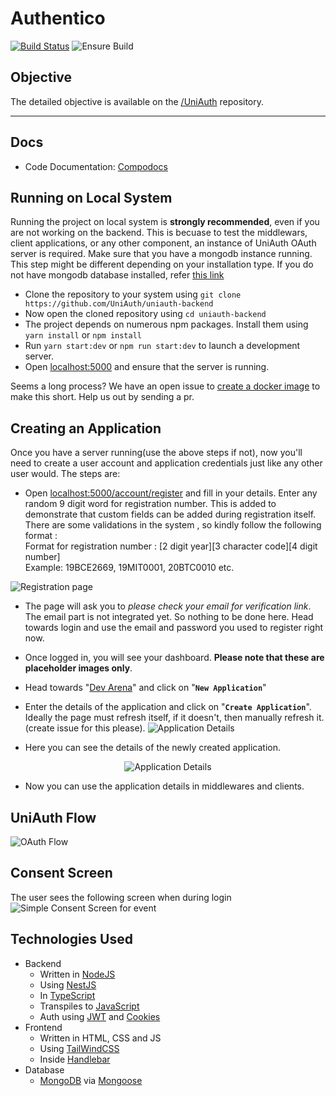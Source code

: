 # Authentico

[![Build Status](https://www.travis-ci.com/YashKumarVerma/authentico-backend.svg?token=bdYdpM7ki4qrmdCwJmGf&branch=master)](https://www.travis-ci.com/YashKumarVerma/authentico-backend) ![Ensure Build](https://github.com/YashKumarVerma/authentico-backend/workflows/Ensure%20Build/badge.svg)

## Objective
The detailed objective is available on the [/UniAuth](https://github.com/UniAuth/UniAuth) repository. 

---
## Docs
- Code Documentation: [Compodocs](http://uniauth.surge.sh/)

## Running on Local System
Running the project on local system is **strongly recommended**, even if you are not working on the backend. This is becuase to test the middlewars, client applications, or any other component, an instance of UniAuth OAuth server is required. Make sure that you have a mongodb instance running. This step might be different depending on your installation type. If you do not have mongodb database installed, refer [this link](https://docs.mongodb.com/manual/administration/install-community/)

- Clone the repository to your system using `git clone https://github.com/UniAuth/uniauth-backend`
- Now open the cloned repository using `cd uniauth-backend`
- The project depends on numerous npm packages. Install them using `yarn install` or `npm install`
- Run `yarn start:dev` or `npm run start:dev` to launch a development server. 
- Open [localhost:5000](http://localhost:5000) and ensure that the server is running.

Seems a long process? We have an open issue to [create a docker image](https://github.com/UniAuth/uniauth-backend/issues/9) to make this short. Help us out by sending a pr. 

## Creating an Application
Once you have a server running(use the above steps if not), now you'll need to create a user account and application credentials just like any other user would. The steps are:

- Open [localhost:5000/account/register](http://localhost:5000/account/register) and fill in your details. Enter any random 9 digit word for registration number. This is added to demonstrate that custom fields can be added during registration itself.      
There are some validations in the system , so kindly follow the following format :        
Format for registration number : [2 digit year][3 character code][4 digit number]     
Example: 19BCE2669, 19MIT0001, 20BTC0010 etc.

![Registration page](https://i.imgur.com/m0LFVtq.png)

- The page will ask you to _please check your email for verification link_. The email part is not integrated yet. So nothing to be done here. Head towards login and use the email and password you used to register right now.
- Once logged in, you will see your dashboard. **Please note that these are placeholder images only**.
- Head towards "[Dev Arena](http://localhost:5000/dashboard/dev)" and click on "**`New Application`**"
- Enter the details of the application and click on "**`Create Application`**". Ideally the page must refresh itself, if it doesn't, then manually refresh it. (create issue for this please).
![Application Details](https://i.imgur.com/n5CrmDA.png)

- Here you can see the details of the newly created application.
<p align="center">
  <img src="https://i.imgur.com/g8TTpWt.png" alt="Application Details" /></a>
</p>

- Now you can use the application details in middlewares and clients.

## UniAuth Flow
![OAuth Flow](https://i.imgur.com/gPz32GC.png)

## Consent Screen
The user sees the following screen when during login
![Simple Consent Screen for event](https://i.imgur.com/r2fve6v.png) 


## Technologies Used
- Backend 
  - Written in [NodeJS](https://nodejs.org/en/)
  - Using [NestJS](https://nestjs.com/)
  - In [TypeScript](https://www.typescriptlang.org/)
  - Transpiles to [JavaScript](https://www.javascript.com/)
  - Auth using [JWT](https://jwt.io/) and [Cookies](https://developer.mozilla.org/en-US/docs/Web/HTTP/Cookies)
- Frontend
  - Written in HTML, CSS and JS
  - Using [TailWindCSS](https://tailwindcss.com/)
  - Inside [Handlebar](https://handlebarsjs.com/)
- Database 
  - [MongoDB](https://docs.mongodb.com/) via [Mongoose](https://mongoosejs.com/)
  
  

